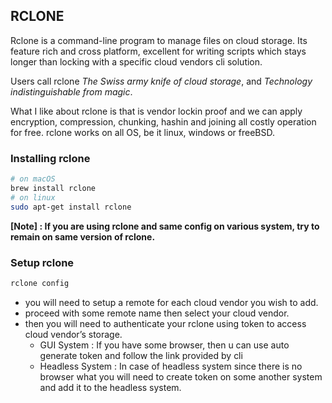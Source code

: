 ## RCLONE

Rclone is a command-line program to manage files on cloud storage. Its feature rich and cross platform, excellent for writing scripts which stays longer than locking with a specific cloud vendors cli solution.

Users call rclone *The Swiss army knife of cloud storage*, and *Technology indistinguishable from magic*.

What I like about rclone is that is vendor lockin proof and we can apply encryption, compression, chunking, hashin and joining all costly operation for free. rclone works on all OS, be it linux, windows or freeBSD.

### Installing rclone

````bash
# on macOS
brew install rclone
# on linux
sudo apt-get install rclone
````

**[Note] : If you are using rclone and same config on various system, try to remain on same version of rclone.**

### Setup rclone

````bash
rclone config
````

- you will need to setup a remote for each cloud vendor you wish to add.
- proceed with some remote name then select your cloud vendor.
- then you will need to authenticate your rclone using token to access cloud vendor’s storage.
    - GUI System : If you have some browser, then u can use auto generate token and follow the link provided by cli
    - Headless System : In case of headless system since there is no browser what you will need to create token on some another system and add it to the headless system.


